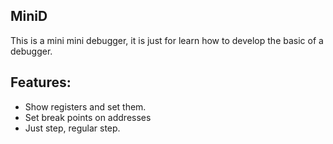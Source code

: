 MiniD
-----


This is a mini mini debugger, it is just for learn how to develop the basic of a debugger.

Features:
---------

* Show registers and set them.
* Set break points on addresses
* Just step, regular step.



